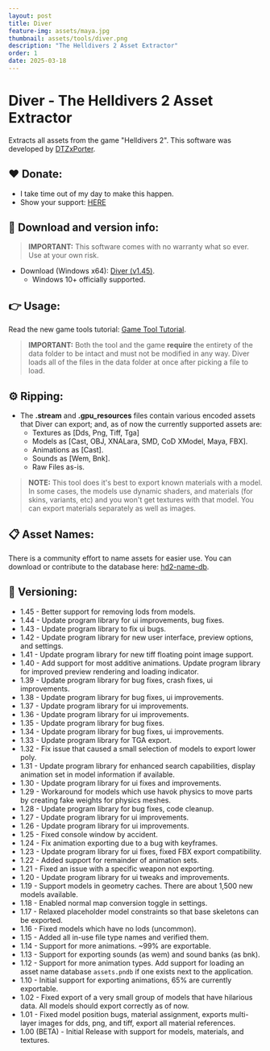 ```yaml
---
layout: post
title: Diver
feature-img: assets/maya.jpg
thumbnail: assets/tools/diver.png
description: "The Helldivers 2 Asset Extractor"
order: 1
date: 2025-03-18
---
```


# Diver - The Helldivers 2 Asset Extractor
Extracts all assets from the game "Helldivers 2". This software was developed by [DTZxPorter](https://twitter.com/dtzxporter).

## ❤️ Donate:
- I take time out of my day to make this happen.
- Show your support: [HERE](https://dtzxporter.com/donate)

## 💾 Download and version info:

> **IMPORTANT:** This software comes with no warranty what so ever. Use at your own risk.

- Download (Windows x64): [Diver (v1.45)](https://mega.nz/file/dEpUgT6S#87auytLW-yEJCTNQ9RA6EyTky-VQg7DSXeukIoZnGl0).
  - Windows 10+ officially supported.

## 👉 Usage:
Read the new game tools tutorial: [Game Tool Tutorial](https://dtzxporter.com/game-tools-tutorial).

> **IMPORTANT:** Both the tool and the game **require** the entirety of the data folder to be intact and must not be modified in any way. Diver loads all of the files in the data folder at once after picking a file to load.

## ⚙️ Ripping:
- The **.stream** and **.gpu_resources** files contain various encoded assets that Diver can export; and, as of now the currently supported assets are:
  - Textures as [Dds, Png, Tiff, Tga]
  - Models as [Cast, OBJ, XNALara, SMD, CoD XModel, Maya, FBX].
  - Animations as [Cast].
  - Sounds as [Wem, Bnk].
  - Raw Files as-is.

> **NOTE:** This tool does it's best to export known materials with a model. In some cases, the models use dynamic shaders, and materials (for skins, variants, etc) and you won't get textures with that model. You can export materials separately as well as images.

## 📋 Asset Names:
There is a community effort to name assets for easier use. You can download or contribute to the database here: [hd2-name-db](https://github.com/dtzxporter/hd2-name-db).

## 📌 Versioning:
- 1.45 - Better support for removing lods from models.
- 1.44 - Update program library for ui improvements, bug fixes.
- 1.43 - Update program library to fix ui bugs.
- 1.42 - Update program library for new user interface, preview options, and settings.
- 1.41 - Update program library for new tiff floating point image support.
- 1.40 - Add support for most additive animations. Update program library for improved preview rendering and loading indicator.
- 1.39 - Update program library for bug fixes, crash fixes, ui improvements.
- 1.38 - Update program library for bug fixes, ui improvements.
- 1.37 - Update program library for ui improvements.
- 1.36 - Update program library for ui improvements.
- 1.35 - Update program library for bug fixes.
- 1.34 - Update program library for bug fixes, ui improvements.
- 1.33 - Update program library for TGA export.
- 1.32 - Fix issue that caused a small selection of models to export lower poly.
- 1.31 - Update program library for enhanced search capabilities, display animation set in model information if available.
- 1.30 - Update program library for ui fixes and improvements.
- 1.29 - Workaround for models which use havok physics to move parts by creating fake weights for physics meshes.
- 1.28 - Update program library for bug fixes, code cleanup.
- 1.27 - Update program library for ui improvements.
- 1.26 - Update program library for ui improvements.
- 1.25 - Fixed console window by accident.
- 1.24 - Fix animation exporting due to a bug with keyframes.
- 1.23 - Update program library for ui fixes, fixed FBX export compatibility.
- 1.22 - Added support for remainder of animation sets.
- 1.21 - Fixed an issue with a specific weapon not exporting.
- 1.20 - Update program library for ui tweaks and improvements.
- 1.19 - Support models in geometry caches. There are about 1,500 new models available.
- 1.18 - Enabled normal map conversion toggle in settings.
- 1.17 - Relaxed placeholder model constraints so that base skeletons can be exported.
- 1.16 - Fixed models which have no lods (uncommon).
- 1.15 - Added all in-use file type names and verified them.
- 1.14 - Support for more animations. ~99% are exportable.
- 1.13 - Support for exporting sounds (as wem) and sound banks (as bnk).
- 1.12 - Support for more animation types. Add support for loading an asset name database `assets.pndb` if one exists next to the application.
- 1.10 - Initial support for exporting animations, 65% are currently exportable.
- 1.02 - Fixed export of a very small group of models that have hilarious data. All models should export correctly as of now.
- 1.01 - Fixed model position bugs, material assignment, exports multi-layer images for dds, png, and tiff, export all material references.
- 1.00 (BETA) - Initial Release with support for models, materials, and textures.